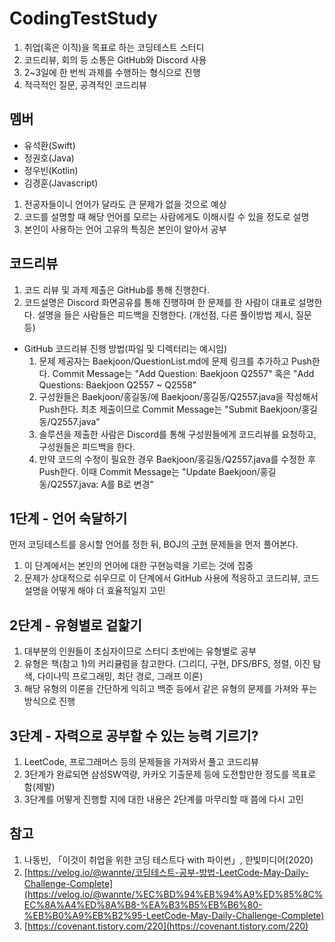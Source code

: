 # CodingTestStudy

1. 취업(혹은 이직)을 목표로 하는 코딩테스트 스터디
2. 코드리뷰, 회의 등 소통은 GitHub와 Discord 사용
3. 2~3일에 한 번씩 과제를 수행하는 형식으로 진행
4. 적극적인 질문, 공격적인 코드리뷰

## 멤버

- 유석환(Swift)
- 정권호(Java)
- 정우빈(Kotlin)
- 김경훈(Javascript)

1. 전공자들이니 언어가 달라도 큰 문제가 없을 것으로 예상
2. 코드를 설명할 때 해당 언어를 모르는 사람에게도 이해시킬 수 있을 정도로 설명
3. 본인이 사용하는 언어 고유의 특징은 본인이 알아서 공부

## 코드리뷰

1. 코드 리뷰 및 과제 제출은 GitHub를 통해 진행한다.
2. 코드설명은 Discord 화면공유를 통해 진행하며 한 문제를 한 사람이 대표로 설명한다.
설명을 들은 사람들은 피드백을 진행한다. (개선점, 다른 풀이방법 제시, 질문 등)

- GitHub 코드리뷰 진행 방법(파일 및 디렉터리는 예시임)
    1. 문제 제공자는 Baekjoon/QuestionList.md에 문제 링크를 추가하고 Push한다.
    Commit Message는 "Add Question: Baekjoon Q2557" 혹은 "Add Questions: Baekjoon Q2557 ~ Q2558"
    2. 구성원들은 Baekjoon/홍길동/에 Baekjoon/홍길동/Q2557.java을 작성해서 Push한다.
    최초 제출이므로 Commit Message는 "Submit Baekjoon/홍길동/Q2557.java"
    3. 솔루션을 제출한 사람은 Discord를 통해 구성원들에게 코드리뷰를 요청하고, 구성원들은 피드백을 한다.
    4. 만약 코드의 수정이 필요한 경우 Baekjoon/홍길동/Q2557.java를 수정한 후 Push한다.
    이때 Commit Message는 "Update Baekjoon/홍길동/Q2557.java: A를 B로 변경"

## 1단계 - 언어 숙달하기

먼저 코딩테스트를 응시할 언어를 정한 뒤, BOJ의 [구현](https://www.acmicpc.net/problemset?sort=ac_desc&algo=102) 문제들을 먼저 풀어본다.

1. 이 단계에서는 본인의 언어에 대한 구현능력을 기르는 것에 집중
2. 문제가 상대적으로 쉬우므로 이 단계에서 GitHub 사용에 적응하고 코드리뷰, 코드설명을 어떻게 해야 더 효율적일지 고민

## 2단계 - 유형별로 겉핥기

1. 대부분의 인원들이 초심자이므로 스터디 초반에는 유형별로 공부
2. 유형은 책(참고 1)의 커리큘럼을 참고한다. (그리디, 구현, DFS/BFS, 정렬, 이진 탐색, 다이나믹 프로그래밍, 최단 경로, 그래프 이론)
3. 해당 유형의 이론을 간단하게 익히고 백준 등에서 같은 유형의 문제를 가져와 푸는 방식으로 진행

## 3단계 - 자력으로 공부할 수 있는 능력 기르기?

1. LeetCode, 프로그래머스 등의 문제들을 가져와서 풀고 코드리뷰
2. 3단계가 완료되면 삼성SW역량, 카카오 기출문제 등에 도전할만한 정도를 목표로 함(제발)
3. 3단계를 어떻게 진행할 지에 대한 내용은 2단계를 마무리할 때 쯤에 다시 고민

## 참고

1. 나동빈, 「이것이 취업을 위한 코딩 테스트다 with 파이썬」, 한빛미디어(2020)
2. [https://velog.io/@wannte/코딩테스트-공부-방법-LeetCode-May-Daily-Challenge-Complete](https://velog.io/@wannte/%EC%BD%94%EB%94%A9%ED%85%8C%EC%8A%A4%ED%8A%B8-%EA%B3%B5%EB%B6%80-%EB%B0%A9%EB%B2%95-LeetCode-May-Daily-Challenge-Complete)
3. [https://covenant.tistory.com/220](https://covenant.tistory.com/220)
